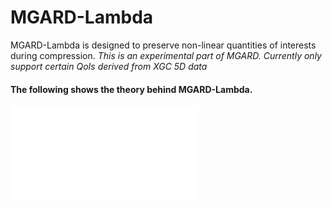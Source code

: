 # MGARD-Lambda

MGARD-Lambda is designed to preserve non-linear quantities of interests during compression. 
*This is an experimental part of MGARD. Currently only support certain QoIs derived from XGC 5D data*

#### The following shows the theory behind MGARD-Lambda.

![./images/post-processing.pdf](./images/post-processing.pdf "Postprocessing")